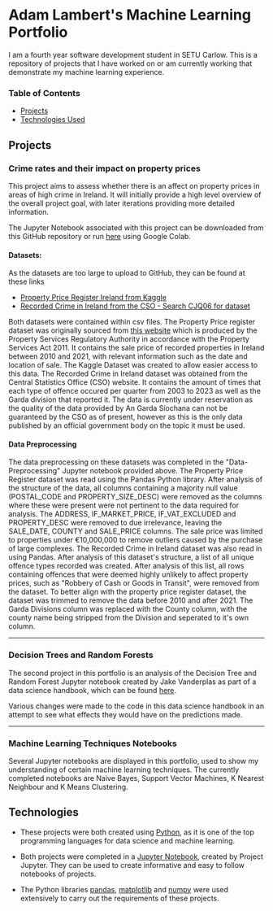 # Adam Lambert's Machine Learning Portfolio

I am a fourth year software development student in SETU Carlow. 
This is a repository of projects that I have worked on or am currently working that demonstrate my machine learning experience.

### Table of Contents

- [Projects](#projects)
- [Technologies Used](#technologies)

## Projects

### Crime rates and their impact on property prices
This project aims to assess whether there is an affect on property prices in areas of high crime in Ireland. It will initially provide a high level overview of the overall project goal, with later iterations providing more detailed information.

The Jupyter Notebook associated with this project can be downloaded from this GitHub repository or run [here](https://colab.research.google.com/drive/1bWYSyuDuIV8vp8v93wrRapG4TIGQO66D?usp=sharing) using Google Colab.

#### Datasets:
As the datasets are too large to upload to GitHub, they can be found at these links
- [Property Price Register Ireland from Kaggle](https://www.kaggle.com/datasets/erinkhoo/property-price-register-ireland)
- [Recorded Crime in Ireland from the CSO - Search CJQ06 for dataset](https://data.cso.ie/)

Both datasets were contained within csv files. The Property Price register dataset was originally sourced from [this website](https://propertypriceregister.ie/) which is produced by the Property Services Regulatory Authority in accordance with the Property Services Act 2011. It contains the sale price of recorded properties in Ireland between 2010 and 2021, with relevant information such as the date and location of sale. The Kaggle Dataset was created to allow easier access to this data. The Recorded Crime in Ireland dataset was obtained from the Central Statistics Office (CSO) website. It contains the amount of times that each type of offence occured per quarter from 2003 to 2023 as well as the Garda division that reported it. The data is currently under reservation as the quality of the data provided by An Garda Síochana can not be guaranteed by the CSO as of present, however as this is the only data published by an official government body on the topic it must be used.

#### Data Preprocessing
The data preprocessing on these datasets was completed in the "Data-Preprocessing" Jupyter notebook provided above. 
The Property Price Register dataset was read using the Pandas Python library. After analysis of the structure of the data, all columns containing a majority null value (POSTAL_CODE and PROPERTY_SIZE_DESC) were removed as the columns where these were present were not pertinent to the data required for analysis. The ADDRESS, IF_MARKET_PRICE, IF_VAT_EXCLUDED and PROPERTY_DESC were removed to due irrelevance, leaving the SALE_DATE, COUNTY and SALE_PRICE columns. The sale price was limited to properties under €10,000,000 to remove outliers caused by the purchase of large complexes.
The Recorded Crime in Ireland dataset was also read in using Pandas. After analysis of this dataset's structure, a list of all unique offence types recorded was created. After analysis of this list, all rows containing offences that were deemed highly unlikely to affect property prices, such as "Robbery of Cash or Goods in Transit", were removed from the dataset. To better align with the property price register dataset, the dataset was trimmed to remove the data before 2010 and after 2021. The Garda Divisions column was replaced with the County column, with the county name being stripped from the Division and seperated to it's own column.

---

### Decision Trees and Random Forests
The second project in this portfolio is an analysis of the Decision Tree and Random Forest Jupyter notebook created by Jake Vanderplas as part of a data science handbook, which can be found [here](https://github.com/jakevdp/PythonDataScienceHandbook/blob/master/notebooks/05.08-Random-Forests.ipynb).

Various changes were made to the code in this data science handbook in an attempt to see what effects they would have on the predictions made. 

---

### Machine Learning Techniques Notebooks
Several Jupyter notebooks are displayed in this portfolio, used to show my understanding of certain machine learning techniques. The currently completed notebooks are Naive Bayes, Support Vector Machines, K Nearest Neighbour and K Means Clustering.

## Technologies

- These projects were both created using [Python](https://www.python.org/), as it is one of the top programming languages for data science and machine learning.

- Both projects were completed in a [Jupyter Notebook](https://jupyter.org/), created by Project Jupyter. They can be used to create informative and easy to follow notebooks of projects.

- The Python libraries [pandas](https://pandas.pydata.org/), [matplotlib](https://matplotlib.org/) and [numpy](https://numpy.org/) were used extensively to carry out the requirements of these projects.

